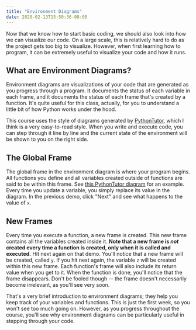 ```yaml
---
title: "Environment Diagrams"
date: 2020-02-13T15:50:36-08:00
---
```


Now that we know how to start basic coding, we should also look into how we can visualize our code. On a large scale, this is relatively hard to do as the project gets too big to visualize. However, when first learning how to program, it can be extremely useful to visualize your code and how it runs.

## What are Environment Diagrams?
Environment diagrams are visualizations of your code that are generated as you progress through a program. It documents the status of each variable in each frame, and it documents the status of each frame that's created by a function. It's quite useful for this class, actually, for you to understand a little bit of how Python works under the hood.

This course uses the style of diagrams generated by [PythonTutor](http://pythontutor.com/visualize.html), which I think is a very easy-to-read style. When you write and execute code, you can step through it line by line and the current state of the environment will be shown to you on the right side.

## The Global Frame
The global frame in the environment diagram is where your program begins. All functions you define and all variables created outside of functions are said to be within this frame. See [this PythonTutor diagram](http://pythontutor.com/visualize.html#code=x%20%3D%205%0A%0Adef%20y%28%29%3A%0A%20%20%20%20z%20%3D%205%0A%20%20%20%20return%20z%0A%0Ax%20%3D%206%0A%0Ay%28%29&cumulative=false&curInstr=2&heapPrimitives=nevernest&mode=display&origin=opt-frontend.js&py=3&rawInputLstJSON=%5B%5D&textReferences=false) for an example. Every time you update a variable, you simply replace its value in the diagram. In the previous demo, click "Next" and see what happens to the value of `x`.

## New Frames
Every time you execute a function, a new frame is created. This new frame contains all the variables created inside it. **Note that a new frame is *not* created every time a function is created, only when it is called and executed.** Hit next again on that demo. You'll notice that a new frame will be created, called `y`. If you hit next again, the variable `z` will be created within this new frame. Each function's frame will also include its return value when you get to it. When the function is done, you'll notice that the frame disappears. Don't be fooled though -- the frame doesn't necessarily become irrelevant, as you'll see very soon.

That's a very brief introduction to environment diagrams; they help you keep track of your variables and functions. This is just the first week, so you won't see too much going on. However, as you progress throughout the course, you'll see why environment diagrams can be particularly useful in stepping through your code.
